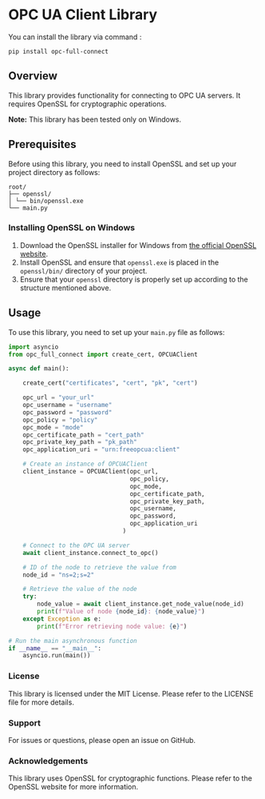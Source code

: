 # OPC UA Client Library

You can install the library via command :

```
pip install opc-full-connect
```

## Overview

This library provides functionality for connecting to OPC UA servers. It requires OpenSSL for cryptographic operations.

**Note:** This library has been tested only on Windows.

## Prerequisites

Before using this library, you need to install OpenSSL and set up your project directory as follows:

```
root/
├── openssl/
│ └── bin/openssl.exe
└── main.py
```



### Installing OpenSSL on Windows

1. Download the OpenSSL installer for Windows from [the official OpenSSL website](https://www.openssl.org/).
2. Install OpenSSL and ensure that `openssl.exe` is placed in the `openssl/bin/` directory of your project.
3. Ensure that your `openssl` directory is properly set up according to the structure mentioned above.

## Usage

To use this library, you need to set up your `main.py` file as follows:

```python
import asyncio
from opc_full_connect import create_cert, OPCUAClient

async def main():

    create_cert("certificates", "cert", "pk", "cert")

    opc_url = "your_url"
    opc_username = "username"
    opc_password = "password"
    opc_policy = "policy"
    opc_mode = "mode"
    opc_certificate_path = "cert_path"
    opc_private_key_path = "pk_path"
    opc_application_uri = "urn:freeopcua:client"

    # Create an instance of OPCUAClient
    client_instance = OPCUAClient(opc_url,
                                  opc_policy,
                                  opc_mode,
                                  opc_certificate_path,
                                  opc_private_key_path,
                                  opc_username,
                                  opc_password,
                                  opc_application_uri
                                )

    # Connect to the OPC UA server
    await client_instance.connect_to_opc()

    # ID of the node to retrieve the value from
    node_id = "ns=2;s=2"

    # Retrieve the value of the node
    try:
        node_value = await client_instance.get_node_value(node_id)
        print(f"Value of node {node_id}: {node_value}")
    except Exception as e:
        print(f"Error retrieving node value: {e}")

# Run the main asynchronous function
if __name__ == "__main__":
    asyncio.run(main())
```

### License
This library is licensed under the MIT License. Please refer to the LICENSE file for more details.

### Support
For issues or questions, please open an issue on GitHub.

### Acknowledgements
This library uses OpenSSL for cryptographic functions. Please refer to the OpenSSL website for more information.
